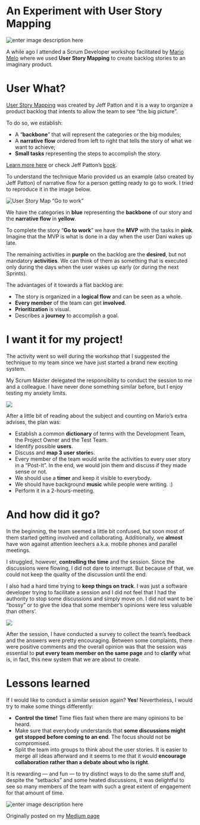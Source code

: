 # An Experiment with User Story Mapping
![enter image description here](https://miro.medium.com/max/4452/0*VQBwgVGeQAuQ0hm2)

A while ago I attended a Scrum Developer workshop facilitated by  [Mario Melo](https://melomario.com/)  where we used  **User Story Mapping**  to create backlog stories to an imaginary product.

# User What?

[User Story Mapping](https://www.jpattonassociates.com/the-new-backlog/)  was created by Jeff Patton and it is a way to organize a product backlog that intents to allow the team to see “the big picture”.

To do so, we establish:

-   A “**backbone**” that will represent the categories or the big modules;
-   A  **narrative flow**  ordered from left to right that tells the story of what we want to achieve;
-   **Small tasks** representing the steps to accomplish the story.

[Learn more here](http://www.jpattonassociates.com/wp-content/uploads/2015/03/story_mapping.pdf)  or check Jeff Patton’s  [book](https://www.amazon.com/User-Story-Mapping-Discover-Product/dp/1491904909).

To understand the technique Mario provided us an example (also created by Jeff Patton) of narrative flow for a person getting ready to go to work. I tried to reproduce it in the image below.

![User Story Map “Go to work”](https://miro.medium.com/max/1481/1*A3X0Vu0QgUwTZjZX7M2CIA.jpeg)


We have the categories in  **blue** representing the  **backbone** of our story and the  **narrative flow**  in  **yellow**.

To complete the story “**Go to work**” we have the  **MVP** with the tasks in  **pink**. Imagine that the MVP is what is done in a day when the user Dani wakes up late.

The remaining activities in  **purple** on the backlog are the  **desired**, but not mandatory  **activities**. We can think of them as something that is executed only during the days when the user wakes up early (or during the next Sprints).

The advantages of it towards a flat backlog are:

-   The story is organized in a **logical flow**  and can be seen as a whole.
-   **Every member**  of the team can get  **involved**.
-   **Prioritization** is visual.
-   Describes a  **journey** to accomplish a goal.

# I want it for my project!

The activity went so well during the workshop that I suggested the technique to my team since we have just started a brand new exciting system.

My Scrum Master delegated the responsibility to conduct the session to me and a colleague. I have never done something similar before, but I enjoy testing my anxiety limits.

![](https://miro.medium.com/max/1131/0*Kl5CG0LqTj-LIY_i)

After a little bit of reading about the subject and counting on Mario’s extra advises, the plan was:

-   Establish a common  **dictionary** of terms with the Development Team, the Project Owner and the Test Team.
-   Identify possible  **users**.
-   Discuss and  **map 3 user storie**s.
-   Every member of the team would write the activities to every user story in a “Post-It”. In the end, we would join them and discuss if they made sense or not.
-   We should use a  **timer** and keep it visible to everybody.
-   We should have background  **music** while people were writing. :)
-   Perform it in a 2-hours-meeting.

# And how did it go?

In the beginning, the team seemed a little bit confused, but soon most of them started getting involved and collaborating. Additionally, we  **almost** have  won against attention leechers a.k.a. mobile phones and parallel meetings.

I struggled, however,  **controlling the time**  and the session. Since the discussions were flowing, I did not dare to interrupt. But because of that, we could not keep the quality of the discussion until the end.

I also had a hard time trying to  **keep things on track**. I was just a software developer trying to facilitate a session and I did not feel that I had the authority to stop some discussions and simply move on. I did not want to be “bossy” or to give the idea that some member’s opinions were less valuable than others’.

![](https://miro.medium.com/max/609/0*mEFXrYL-up8eUY71)

After the session, I have conducted a survey to collect the team’s feedback and the answers were pretty encouraging. Between some complaints, there were positive comments and the overall opinion was that the session was essential to  **put every team member on the same page**  and to  **clarify** what is, in fact, this new system that we are about to create.

# Lessons learned

If I would like to conduct a similar session again?  **Yes**! Nevertheless, I would try to make some things differently:

-   **Control the time!**  Time flies fast when there are many opinions to be heard.
-   Make sure that everybody understands that  **some discussions might get stopped before coming to an end**. The focus should not be compromised.
-   Split the team into groups to think about the user stories. It is easier to merge all ideas afterward and it seems to me that it would  **encourage collaboration rather than a debate about who is right**.

It is rewarding — and fun — to try distinct ways to do the same stuff and, despite the “setbacks” and some heated discussions, it was delightful to see so many members of the team with such a great extent of engagement for that amount of time.

![enter image description here](https://miro.medium.com/max/662/0*J9g8_cf7nKiymea9.jpg)

Originally posted on my [Medium page](https://medium.com/@danianepg/an-experiment-with-user-story-mapping-f0a78b9d86ec)
